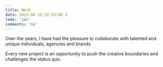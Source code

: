 ```yaml
---
title: Work
date: 2013-06-15 22:53:00 Z
lede: 'yes'
comments: 'no'
---
```


Over the years, I have had the pleasure to collaborate with talented and unique individuals, agencies and brands.

Every new project is an opportunity to push the creative boundaries and challenges the status quo.
